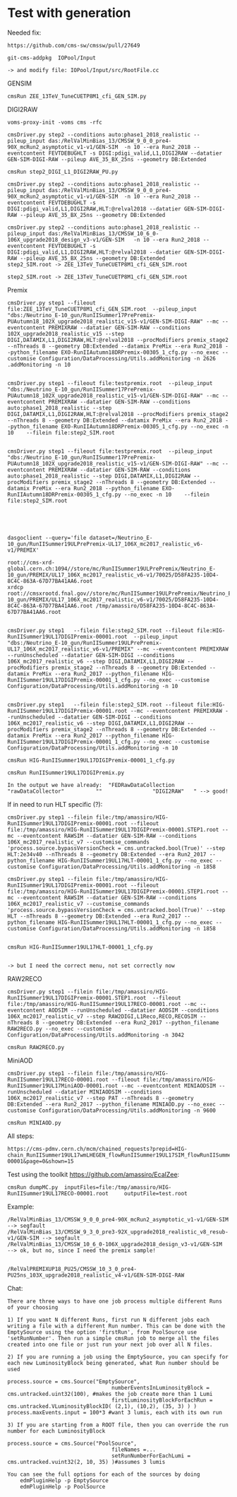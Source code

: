 Test with generation
====

Needed fix:

    https://github.com/cms-sw/cmssw/pull/27649
    
    git-cms-addpkg  IOPool/Input

    -> and modify file: IOPool/Input/src/RootFile.cc

GENSIM

    cmsRun ZEE_13TeV_TuneCUETP8M1_cfi_GEN_SIM.py

DIGI2RAW
    
    voms-proxy-init -voms cms -rfc

    cmsDriver.py step2 --conditions auto:phase1_2018_realistic --pileup_input das:/RelValMinBias_13/CMSSW_9_0_0_pre4-90X_mcRun2_asymptotic_v1-v1/GEN-SIM  -n 10 --era Run2_2018 --eventcontent FEVTDEBUGHLT -s DIGI:pdigi_valid,L1,DIGI2RAW --datatier GEN-SIM-DIGI-RAW --pileup AVE_35_BX_25ns --geometry DB:Extended
    
    cmsRun step2_DIGI_L1_DIGI2RAW_PU.py

    cmsDriver.py step2 --conditions auto:phase1_2018_realistic --pileup_input das:/RelValMinBias_13/CMSSW_9_0_0_pre4-90X_mcRun2_asymptotic_v1-v1/GEN-SIM  -n 10 --era Run2_2018 --eventcontent FEVTDEBUGHLT -s DIGI:pdigi_valid,L1,DIGI2RAW,HLT:@relval2018 --datatier GEN-SIM-DIGI-RAW --pileup AVE_35_BX_25ns --geometry DB:Extended
    
    cmsDriver.py step2 --conditions auto:phase1_2018_realistic --pileup_input das:/RelValMinBias_13/CMSSW_10_6_0-106X_upgrade2018_design_v3-v1/GEN-SIM   -n 10 --era Run2_2018 --eventcontent FEVTDEBUGHLT -s DIGI:pdigi_valid,L1,DIGI2RAW,HLT:@relval2018 --datatier GEN-SIM-DIGI-RAW --pileup AVE_35_BX_25ns --geometry DB:Extended
    step2_SIM.root -> ZEE_13TeV_TuneCUETP8M1_cfi_GEN_SIM.root
    
    step2_SIM.root -> ZEE_13TeV_TuneCUETP8M1_cfi_GEN_SIM.root
    

Premix

    cmsDriver.py step1 --fileout file:ZEE_13TeV_TuneCUETP8M1_cfi_GEN_SIM.root  --pileup_input "dbs:/Neutrino_E-10_gun/RunIISummer17PrePremix-PUAutumn18_102X_upgrade2018_realistic_v15-v1/GEN-SIM-DIGI-RAW" --mc --eventcontent PREMIXRAW --datatier GEN-SIM-RAW --conditions 102X_upgrade2018_realistic_v15 --step DIGI,DATAMIX,L1,DIGI2RAW,HLT:@relval2018 --procModifiers premix_stage2 --nThreads 8 --geometry DB:Extended --datamix PreMix --era Run2_2018 --python_filename EXO-RunIIAutumn18DRPremix-00305_1_cfg.py --no_exec --customise Configuration/DataProcessing/Utils.addMonitoring -n 2626 
    .addMonitoring -n 10 
    

    cmsDriver.py step1 --fileout file:testpremix.root  --pileup_input "dbs:/Neutrino_E-10_gun/RunIISummer17PrePremix-PUAutumn18_102X_upgrade2018_realistic_v15-v1/GEN-SIM-DIGI-RAW" --mc --eventcontent PREMIXRAW --datatier GEN-SIM-RAW --conditions auto:phase1_2018_realistic --step DIGI,DATAMIX,L1,DIGI2RAW,HLT:@relval2018 --procModifiers premix_stage2 --nThreads 8 --geometry DB:Extended --datamix PreMix --era Run2_2018 --python_filename EXO-RunIIAutumn18DRPremix-00305_1_cfg.py --no_exec -n 10    --filein file:step2_SIM.root
    
    
    cmsDriver.py step1 --fileout file:testpremix.root  --pileup_input "dbs:/Neutrino_E-10_gun/RunIISummer17PrePremix-PUAutumn18_102X_upgrade2018_realistic_v15-v1/GEN-SIM-DIGI-RAW" --mc --eventcontent PREMIXRAW --datatier GEN-SIM-RAW --conditions auto:phase1_2018_realistic --step DIGI,DATAMIX,L1,DIGI2RAW --procModifiers premix_stage2 --nThreads 8 --geometry DB:Extended --datamix PreMix --era Run2_2018 --python_filename EXO-RunIIAutumn18DRPremix-00305_1_cfg.py --no_exec -n 10    --filein file:step2_SIM.root
    
    
         
    
    
    dasgoclient --query='file dataset=/Neutrino_E-10_gun/RunIISummer19ULPrePremix-UL17_106X_mc2017_realistic_v6-v1/PREMIX'
    
    root://cms-xrd-global.cern.ch:1094//store/mc/RunIISummer19ULPrePremix/Neutrino_E-10_gun/PREMIX/UL17_106X_mc2017_realistic_v6-v1/70025/D58FA235-10D4-8C4C-863A-67D77BA41AA6.root
    xrdcp root://cmsxrootd.fnal.gov//store/mc/RunIISummer19ULPrePremix/Neutrino_E-10_gun/PREMIX/UL17_106X_mc2017_realistic_v6-v1/70025/D58FA235-10D4-8C4C-863A-67D77BA41AA6.root /tmp/amassiro/D58FA235-10D4-8C4C-863A-67D77BA41AA6.root
    
    
    cmsDriver.py step1   --filein file:step2_SIM.root --fileout file:HIG-RunIISummer19UL17DIGIPremix-00001.root  --pileup_input "dbs:/Neutrino_E-10_gun/RunIISummer19ULPrePremix-UL17_106X_mc2017_realistic_v6-v1/PREMIX" --mc --eventcontent PREMIXRAW --runUnscheduled --datatier GEN-SIM-DIGI --conditions 106X_mc2017_realistic_v6 --step DIGI,DATAMIX,L1,DIGI2RAW --procModifiers premix_stage2 --nThreads 8 --geometry DB:Extended --datamix PreMix --era Run2_2017 --python_filename HIG-RunIISummer19UL17DIGIPremix-00001_1_cfg.py --no_exec --customise Configuration/DataProcessing/Utils.addMonitoring -n 10
    
    
    cmsDriver.py step1   --filein file:step2_SIM.root --fileout file:HIG-RunIISummer19UL17DIGIPremix-00001.root --mc --eventcontent PREMIXRAW --runUnscheduled --datatier GEN-SIM-DIGI --conditions 106X_mc2017_realistic_v6 --step DIGI,DATAMIX,L1,DIGI2RAW --procModifiers premix_stage2 --nThreads 8 --geometry DB:Extended --datamix PreMix --era Run2_2017 --python_filename HIG-RunIISummer19UL17DIGIPremix-00001_1_cfg.py --no_exec --customise Configuration/DataProcessing/Utils.addMonitoring -n 10

    cmsRun HIG-RunIISummer19UL17DIGIPremix-00001_1_cfg.py
    
    cmsRun RunIISummer19UL17DIGIPremix.py
    
    In the output we have already:  "FEDRawDataCollection                  "rawDataCollector"          ""                "DIGI2RAW"   " --> good!

    
If in need to run HLT specific (?):
    
    cmsDriver.py step1 --filein file:/tmp/amassiro/HIG-RunIISummer19UL17DIGIPremix-00001.root --fileout file:/tmp/amassiro/HIG-RunIISummer19UL17DIGIPremix-00001.STEP1.root --mc --eventcontent RAWSIM --datatier GEN-SIM-RAW --conditions 106X_mc2017_realistic_v7 --customise_commands 'process.source.bypassVersionCheck = cms.untracked.bool(True)' --step HLT:2e34v40 --nThreads 8 --geometry DB:Extended --era Run2_2017 --python_filename HIG-RunIISummer19UL17HLT-00001_1_cfg.py --no_exec --customise Configuration/DataProcessing/Utils.addMonitoring -n 1858 
    
    cmsDriver.py step1 --filein file:/tmp/amassiro/HIG-RunIISummer19UL17DIGIPremix-00001.root --fileout file:/tmp/amassiro/HIG-RunIISummer19UL17DIGIPremix-00001.STEP1.root --mc --eventcontent RAWSIM --datatier GEN-SIM-RAW --conditions 106X_mc2017_realistic_v7 --customise_commands 'process.source.bypassVersionCheck = cms.untracked.bool(True)' --step HLT --nThreads 8 --geometry DB:Extended --era Run2_2017 --python_filename HIG-RunIISummer19UL17HLT-00001_1_cfg.py --no_exec --customise Configuration/DataProcessing/Utils.addMonitoring -n 1858 
    
    
    cmsRun HIG-RunIISummer19UL17HLT-00001_1_cfg.py
    

    -> but I need the correct menu, not set correctly now
    
    
RAW2RECO

    cmsDriver.py step1 --filein file:/tmp/amassiro/HIG-RunIISummer19UL17DIGIPremix-00001.STEP1.root  --fileout file:/tmp/amassiro/HIG-RunIISummer19UL17RECO-00001.root --mc --eventcontent AODSIM --runUnscheduled --datatier AODSIM --conditions 106X_mc2017_realistic_v7 --step RAW2DIGI,L1Reco,RECO,RECOSIM --nThreads 8 --geometry DB:Extended --era Run2_2017 --python_filename RAW2RECO.py --no_exec --customise Configuration/DataProcessing/Utils.addMonitoring -n 3042 
    
    cmsRun RAW2RECO.py

    
MiniAOD 

    cmsDriver.py step1 --filein file:/tmp/amassiro/HIG-RunIISummer19UL17RECO-00001.root --fileout file:/tmp/amassiro/HIG-RunIISummer19UL17MiniAOD-00001.root --mc --eventcontent MINIAODSIM --runUnscheduled --datatier MINIAODSIM --conditions 106X_mc2017_realistic_v7 --step PAT --nThreads 8 --geometry DB:Extended --era Run2_2017 --python_filename MINIAOD.py --no_exec --customise Configuration/DataProcessing/Utils.addMonitoring -n 9600 

    cmsRun MINIAOD.py
    
    
All steps:

    https://cms-pdmv.cern.ch/mcm/chained_requests?prepid=HIG-chain_RunIISummer19UL17wmLHEGEN_flowRunIISummer19UL17SIM_flowRunIISummer19UL17DIGIPremix_flowRunIISummer19UL17HLT_flowRunIISummer19UL17RECO_flowRunIISummer19UL17MiniAOD_flowRunIISummer19UL17NanoAOD-00001&page=0&shown=15
    
Test using the toolkit https://github.com/amassiro/EcalZee: 

    cmsRun dumpMC.py  inputFiles=file:/tmp/amassiro/HIG-RunIISummer19UL17RECO-00001.root     outputFile=test.root

    
Example:

    /RelValMinBias_13/CMSSW_9_0_0_pre4-90X_mcRun2_asymptotic_v1-v1/GEN-SIM --> segfault
    /RelValMinBias_13/CMSSW_9_3_0_pre3-92X_upgrade2018_realistic_v8_resub-v1/GEN-SIM --> segfault
    /RelValMinBias_13/CMSSW_10_6_0-106X_upgrade2018_design_v3-v1/GEN-SIM  --> ok, but no, since I need the premix sample!
    
    
    /RelValPREMIXUP18_PU25/CMSSW_10_3_0_pre4-PU25ns_103X_upgrade2018_realistic_v4-v1/GEN-SIM-DIGI-RAW 

    
    
    
Chat:

    There are three ways to have one job process multiple different Runs of your choosing
    
    1) If you want N different Runs, first run N different jobs each writing a file with a different Run number. This can be done with the EmptySource using the option 'firstRun', from PoolSource use 'setRunNumber'. Then run a simple cmsRun job to merge all the files created into one file or just run your next job over all N files.
    
    2) If you are running a job using the EmptySource, you can specify for each new LuminosityBlock being generated, what Run number should be used
    
    process.source = cms.Source("EmptySource",
                                     numberEventsInLuminosityBlock = cms.untracked.uint32(100), #makes the job create more than 1 Lumi
                                     firstLuminosityBlockForEachRun = cms.untracked.VLuminosityBlockID( (2,1), (10,2), (35, 3) ) )
    process.maxEvents.input = 100*3 #want 3 lumis, each with its own run
    
    3) If you are starting from a ROOT file, then you can override the run number for each LuminosityBlock
    
    process.source = cms.Source("PoolSource",
                                     fileNames =...
                                     setRunNumberForEachLumi = cms.untracked.vuint32(2, 10, 35) )#assumes 3 lumis
    
    You can see the full options for each of the sources by doing
        edmPluginHelp -p EmptySource
        edmPluginHelp -p PoolSource
    
    
